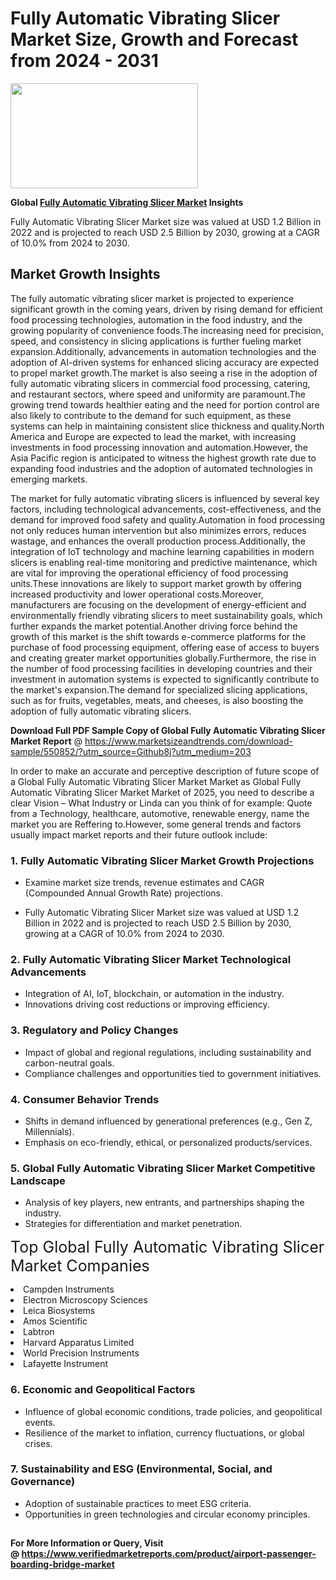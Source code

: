 <H1>Fully Automatic Vibrating Slicer Market Size, Growth and Forecast from 2024 - 2031</H1><img class="aligncenter size-medium wp-image-584254" src="https://thirdeyenews.in/wp-content/uploads/2024/09/Global-Market-Research-300x168.jpeg" alt="" width="300" height="168" /><p><strong>Global&nbsp;<a href="https://www.marketsizeandtrends.com/download-sample/550852/?utm_source=Github8j?utm_medium=203">Fully Automatic Vibrating Slicer Market</a> Insights</strong></p><p>Fully Automatic Vibrating Slicer Market size was valued at USD 1.2 Billion in 2022 and is projected to reach USD 2.5 Billion by 2030, growing at a CAGR of 10.0% from 2024 to 2030.</p><p><h2>Market Growth Insights</h2> <p>The fully automatic vibrating slicer market is projected to experience significant growth in the coming years, driven by rising demand for efficient food processing technologies, automation in the food industry, and the growing popularity of convenience foods.The increasing need for precision, speed, and consistency in slicing applications is further fueling market expansion.Additionally, advancements in automation technologies and the adoption of AI-driven systems for enhanced slicing accuracy are expected to propel market growth.The market is also seeing a rise in the adoption of fully automatic vibrating slicers in commercial food processing, catering, and restaurant sectors, where speed and uniformity are paramount.The growing trend towards healthier eating and the need for portion control are also likely to contribute to the demand for such equipment, as these systems can help in maintaining consistent slice thickness and quality.North America and Europe are expected to lead the market, with increasing investments in food processing innovation and automation.However, the Asia Pacific region is anticipated to witness the highest growth rate due to expanding food industries and the adoption of automated technologies in emerging markets.</p> <p>The market for fully automatic vibrating slicers is influenced by several key factors, including technological advancements, cost-effectiveness, and the demand for improved food safety and quality.Automation in food processing not only reduces human intervention but also minimizes errors, reduces wastage, and enhances the overall production process.Additionally, the integration of IoT technology and machine learning capabilities in modern slicers is enabling real-time monitoring and predictive maintenance, which are vital for improving the operational efficiency of food processing units.These innovations are likely to support market growth by offering increased productivity and lower operational costs.Moreover, manufacturers are focusing on the development of energy-efficient and environmentally friendly vibrating slicers to meet sustainability goals, which further expands the market potential.Another driving force behind the growth of this market is the shift towards e-commerce platforms for the purchase of food processing equipment, offering ease of access to buyers and creating greater market opportunities globally.Furthermore, the rise in the number of food processing facilities in developing countries and their investment in automation systems is expected to significantly contribute to the market's expansion.The demand for specialized slicing applications, such as for fruits, vegetables, meats, and cheeses, is also boosting the adoption of fully automatic vibrating slicers.<p><span class=""><strong>Download Full PDF Sample Copy of Global Fully Automatic Vibrating Slicer Market Report</strong> @ <a href="https://www.marketsizeandtrends.com/download-sample/550852/?utm_source=Github8j?utm_medium=203" target="_blank">https://www.marketsizeandtrends.com/download-sample/550852/?utm_source=Github8j?utm_medium=203</a></span></p><p>In order to make an accurate and perceptive description of future scope of a Global&nbsp;Fully Automatic Vibrating Slicer Market Market as Global&nbsp;Fully Automatic Vibrating Slicer Market Market of 2025, you need to describe a clear Vision &ndash; What Industry or Linda can you think of for example: Quote from a Technology, healthcare, automotive, renewable energy, name the market you are Reffering to.However, some general trends and factors usually impact market reports and their future outlook include:</p><h3>1.&nbsp;<strong>Fully Automatic Vibrating Slicer Market Growth Projections</strong></h3><ul><li>Examine market size trends, revenue estimates and CAGR (Compounded Annual Growth Rate) projections.</li><li><p>Fully Automatic Vibrating Slicer Market size was valued at USD 1.2 Billion in 2022 and is projected to reach USD 2.5 Billion by 2030, growing at a CAGR of 10.0% from 2024 to 2030.</p></li></ul><h3>2.&nbsp;<strong>Fully Automatic Vibrating Slicer Market Technological Advancements</strong></h3><ul><li>Integration of AI, IoT, blockchain, or automation in the industry.</li><li>Innovations driving cost reductions or improving efficiency.</li></ul><h3>3.&nbsp;<strong>Regulatory and Policy Changes</strong></h3><ul><li>Impact of global and regional regulations, including sustainability and carbon-neutral goals.</li><li>Compliance challenges and opportunities tied to government initiatives.</li></ul><h3>4.&nbsp;<strong>Consumer Behavior Trends</strong></h3><ul><li>Shifts in demand influenced by generational preferences (e.g., Gen Z, Millennials).</li><li>Emphasis on eco-friendly, ethical, or personalized products/services.</li></ul><h3>5.&nbsp;<strong>Global Fully Automatic Vibrating Slicer Market Competitive Landscape</strong></h3><ul><li>Analysis of key players, new entrants, and partnerships shaping the industry.</li><li>Strategies for differentiation and market penetration.</li></ul><p data-pm-slice="1 1 []"><span style="color: inherit; font-family: inherit; font-size: 25px;">Top Global Fully Automatic Vibrating Slicer Market Companies</span></p><div class="" data-test-id=""><p><li>Campden Instruments</li><li> Electron Microscopy Sciences</li><li> Leica Biosystems</li><li> Amos Scientific</li><li> Labtron</li><li> Harvard Apparatus Limited</li><li> World Precision Instruments</li><li> Lafayette Instrument</li></p></div><h3>6.&nbsp;<strong>Economic and Geopolitical Factors</strong></h3><ul><li>Influence of global economic conditions, trade policies, and geopolitical events.</li><li>Resilience of the market to inflation, currency fluctuations, or global crises.</li></ul><h3>7.&nbsp;<strong>Sustainability and ESG (Environmental, Social, and Governance)</strong></h3><ul><li>Adoption of sustainable practices to meet ESG criteria.</li><li>Opportunities in green technologies and circular economy principles.</li></ul><h2><strong style="font-size: 14px;">For More Information or Query, Visit @&nbsp;</strong><a style="background-color: #ffffff; font-size: 14px;" href="https://www.marketsizeandtrends.com/report/fully-automatic-vibrating-slicer-market/" target="_blank">https://www.verifiedmarketreports.com/product/airport-passenger-boarding-bridge-market</a></h2>